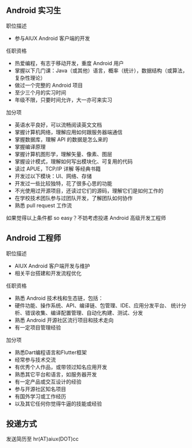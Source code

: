 Android 实习生
------------------

职位描述

-	参与AIUX Android 客户端的开发

任职资格

-	热爱编程，有志于移动开发，重度 Android 用户
-	掌握以下几门课：Java（或其他）语言，概率（统计），数据结构（或算法，复杂性理论）
-	做过一个完整的 Android 项目
-	至少三个月的实习时间
-	年级不限，只要时间允许，大一亦可来实习

加分项

-	英语水平良好，可以流畅阅读英文文档
-	掌握计算机网络，理解应用如何跟服务器端通信
-	掌握数据库，理解 API 的数据是怎么来的
-	掌握编译原理
-	掌握计算机图形学，理解矢量、像素、图层
-	掌握设计模式，理解如何写出模块化、可复用的代码
-	读过 APUE，TCP/IP 详解 等经典书籍
-	开发过以下模块：UI、网络、存储
-	开发过一些比较独特，花了很多心思的功能
-	不光使用过开源项目，还读过它们的源码，理解它们是如何工作的
-	在学校技术团队参与过团队开发，了解团队如何协作
-	熟悉 pull request 工作流

如果觉得以上条件都 so easy？不妨考虑投递 Android 高级开发工程师

Android 工程师
----------------------

职位描述

-	AIUX Android 客户端开发与维护
-	相关平台搭建和开发流程优化

任职资格

-	熟悉 Android 技术栈和生态链，包括：
-	硬件功能、操作系统、API、编译链、包管理、IDE、应用分发平台、 统计分析、错误收集、编译配置管理、自动化构建、测试、分发
-	熟悉 Android 开源社区流行项目和技术走向
-	有一定项目管理经验

加分项

- 熟悉Dart编程语言和Flutter框架
-	经常参与技术交流
-	有优秀个人作品，或带领过知名应用开发
-	熟悉其它平台和语言，如服务器开发
-	有一定产品或交互设计的经验
-	参与开源社区知名项目
-	有国外学习或工作经历
-	以及其它任何你觉得牛逼的技能或经验

投递方式
--------

发送简历至 hr(AT)aiux(DOT)cc

